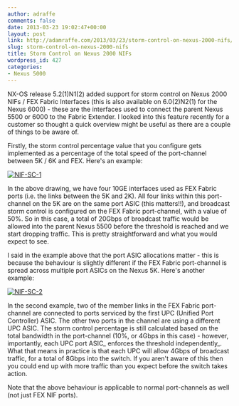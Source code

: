 ```yaml
---
author: adraffe
comments: false
date: 2013-03-23 19:02:47+00:00
layout: post
link: http://adamraffe.com/2013/03/23/storm-control-on-nexus-2000-nifs/
slug: storm-control-on-nexus-2000-nifs
title: Storm Control on Nexus 2000 NIFs
wordpress_id: 427
categories:
- Nexus 5000
---
```


NX-OS release 5.2(1)N1(2) added support for storm control on Nexus 2000 NIFs / FEX Fabric Interfaces (this is also available on 6.0(2)N2(1) for the Nexus 6000) - these are the interfaces used to connect the parent Nexus 5500 or 6000 to the Fabric Extender. I looked into this feature recently for a customer so thought a quick overview might be useful as there are a couple of things to be aware of.

Firstly, the storm control percentage value that you configure gets implemented as a percentage of the total speed of the port-channel between 5K / 6K and FEX. Here's an example:

[![NIF-SC-1](http://adamraffe.files.wordpress.com/2013/03/nif-sc-1.png)](http://adamraffe.files.wordpress.com/2013/03/nif-sc-1.png)

<!-- more -->In the above drawing, we have four 10GE interfaces used as FEX Fabric ports (i.e. the links between the 5K and 2K). All four links within this port-channel on the 5K are on the same port ASIC (this matters!!), and broadcast storm control is configured on the FEX Fabric port-channel, with a value of 50%. So in this case, a total of 20Gbps of broadcast traffic would be allowed into the parent Nexus 5500 before the threshold is reached and we start dropping traffic. This is pretty straightforward and what you would expect to see.

I said in the example above that the port ASIC allocations matter - this is because the behaviour is slightly different if the FEX Fabric port-channel is spread across multiple port ASICs on the Nexus 5K. Here's another example:

[![NIF-SC-2](http://adamraffe.files.wordpress.com/2013/03/nif-sc-2.png)](http://adamraffe.files.wordpress.com/2013/03/nif-sc-2.png)

In the second example, two of the member links in the FEX Fabric port-channel are connected to ports serviced by the first UPC (Unified Port Controller) ASIC. The other two ports in the channel are using a different UPC ASIC. The storm control percentage is still calculated based on the total bandwidth in the port-channel (10%, or 4Gbps in this case) - however, importantly, each UPC port ASIC_ enforces the threshold independently_. What that means in practice is that each UPC will allow 4Gbps of broadcast traffic, for a total of 8Gbps into the switch. If you aren't aware of this then you could end up with more traffic than you expect before the switch takes action.

Note that the above behaviour is applicable to normal port-channels as well (not just FEX NIF ports).
